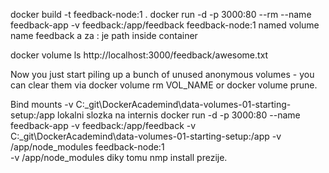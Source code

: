 docker build -t feedback-node:1 .
docker run -d -p 3000:80 --rm --name feedback-app -v feedback:/app/feedback  feedback-node:1
named volume name feedback a za : je path inside container

docker volume ls
http://localhost:3000/feedback/awesome.txt


Now you just start piling up a bunch of unused anonymous volumes - you can clear them via docker volume rm VOL_NAME or docker volume prune.

Bind mounts -v C:\_git\DockerAcademind\data-volumes-01-starting-setup:/app
lokalni slozka na internis
docker run -d -p 3000:80 --name feedback-app -v feedback:/app/feedback  -v C:\_git\DockerAcademind\data-volumes-01-starting-setup:/app -v /app/node_modules feedback-node:1    
-v /app/node_modules diky tomu nmp install prezije.